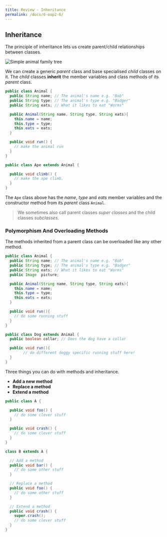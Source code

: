 ```yaml
---
title: Review - Inheritance
permalink: /docs/6-oop2-6/
---
```


## Inheritance

The principle of inheritance lets us create parent/child relationships between classes.  

![Simple animal family tree](https://ysjprog2.netlify.app/assets/img/topics/5inherit/animaltree.png)

We can create a generic *parent* class and base specialised *child* classes on it. The *child* classes **inherit** the member variables and class methods of its *parent* class.

```java
public class Animal {
  public String name; // The animal's name e.g. "Bob"
  public String type; // The animal's type e.g. "Badger"
  public String eats; // What it likes to eat "Worms"

  public Animal(String name, String type, String eats){
    this.name = name;
    this.type = type;
    this.eats = eats;
  }

  public void run() {
    // make the animal run
  }
}

public class Ape extends Animal {

  public void climb() {
    // make the ape climb.
  }
}
```

The `Ape` class above has the *name*, *type* and *eats* member variables and the constructor method from its *parent* class `Animal`.  

> We sometimes also call parent classes *super classes* and the child classes *subclasses*.  

### Polymorphism And Overloading Methods

The methods inherited from a parent class can be overloaded like any other method.  

```java
public class Animal {
  public String name; // The animal's name e.g. "Bob"
  public String type; // The animal's type e.g. "Badger"
  public String eats; // What it likes to eat "Worms"
  public Image  picture;

  public Animal(String name, String type, String eats){
    this.name = name;
    this.type = type;
    this.eats = eats;
  }

  public void run(){
    // do some running stuff
  }
}

public class Dog extends Animal {
  public boolean collar; // Does the dog have a collar

  public void run(){
        // do different doggy specific running stuff here!
  }
}
```

Three things you can do with methods and inheritance.  

* **Add a new method**
* **Replace a method**
* **Extend a method**

```java
public class A {

  public void foo() {
    // do some clever stuff
  }

  public void crash() {
    // do some clever stuff
  }
}

class B extends A {  

  // Add a method
  public void bar() {
    // do some other stuff
  }

  // Replace a method
  public void foo() {
    // do some other stuff
  }

  // Extend a method
  public void crash() {
    super.crash();
    // do some clever stuff
  }
}
```
